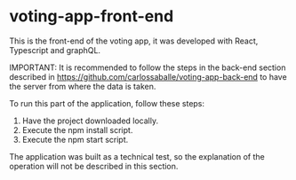 # voting-app-front-end

This is the front-end of the voting app, it was developed with React, Typescript and graphQL.

IMPORTANT: It is recommended to follow the steps in the back-end section described in https://github.com/carlossaballe/voting-app-back-end to have the server from where the data is taken.

To run this part of the application, follow these steps:
1. Have the project downloaded locally.
2. Execute the npm install script.
3. Execute the npm start script.

The application was built as a technical test, so the explanation of the operation will not be described in this section.
